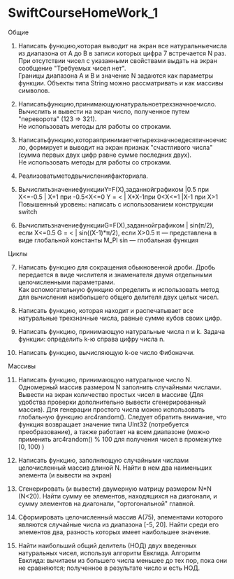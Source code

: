 # SwiftCourseHomeWork_1

Общие

1. Написать функцию,которая выводит на экран все натуральныечисла из диапазона от А до В в записи которых цифра 7 встречается N раз.  
При отсутствии чисел с указанными свойствами выдать на экран сообщение "Требуемых чисел нет".  
Границы диапазона А и В и значение N задаются как параметры функции.  Объекты типа String можно рассматривать и как массивы символов.

2. Написатьфункцию,принимающуюнатуральноетрехзначноечисло.  Вычислить и вывести на экран число, полученное путем "переворота" (123 => 321).  
Не использовать методы для работы со строками.

3. Написатьфункцию,котораяпринимаетчетырехзначноедесятичноечисло, формирует и выводит на экран признак "счастливого числа" (сумма первых двух цифр равне сумме последних двух).  
Не использовать методы для работы со строками.

4. Реализоватьметодвычисленияфакториала.
 
5. ВычислитьзначениефункцииY=F(X),заданнойграфиком 
|0.5 при X<=-0.5 
| X+1 при -0.5<X<=0  Y = < 
| X*X-1при 0<X<=1 
|X-1 при X>1 
Повышенный уровень: написать с использованием конструкции switch 

6. ВычислитьзначениефункцииG=F(X),заданнойграфиком 
| sin(π/2), если X<=0.5  G = < 
| sin((X-1)*π/2), если X>0.5 
π — представлена в виде глобальной константы M_PI  sin — глобальная функция

Циклы

7. Написать функцию для сокращения обыкновенной дроби. 
Дробь передается в виде числителя и знаменателя двумя отдельными целочисленными параметрами.  
Как вспомогательную функцию определить и использовать метод для вычисления наибольшего общего делителя двух целых чисел.

8. Написать функцию, которая находит и распечатывает все натуральные трехзначные числа, равные сумме кубов своих цифр.

9. Написать функцию, принимающую натуральные числа n и k. Задача функции: определить k-ю справа цифру числа n.

10. Написать функцию, вычисляющую k-ое число Фибоначчи.


Массивы

11. Написать функцию, принимающую натуральное число N.  
Одномерный массив размером N заполнить случайными числами. Вывести на экран количество простых чисел в массиве (Для удобства проверки дополнительно вывести сгенерированный массив). 
Для генерации простого числа можно использовать глобальную функцию arc4random(). Следует обратить внимание, что функция возвращает значение типа UInt32 (потребуется преобразование), а также работает на всем диапазоне (можно применить arc4random() % 100 для получения чисел в промежутке [0, 100) )

12. Написать функцию, заполняющую случайными числами целочисленный массив длиной N. Найти в нем два наименьших элемента (и вывести на экран) 

13. Сгенерировать (и вывести) двумерную матрицу размером N*N (N<20). Найти сумму ее элементов, находящихся на диагонали, и сумму элементов на диагонали, "ортогональной" главной.

14. Сформировать целочисленный массив A(75), элементами которого являются случайные числа из диапазона [-5, 20]. Найти среди его элементов два, разность которых имеет наибольшее значение.

15. Найти наибольший общий делитель (НОД) двух введенных натуральных чисел, используя алгоритм Евклида. Алгоритм Евклида: вычитаем из большего числа меньшее до тех пор, пока они не сравняются; полученное в результате число и есть НОД.
